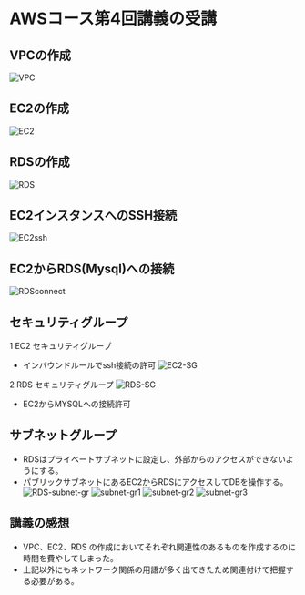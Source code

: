 # AWSコース第4回講義の受講

## VPCの作成
![VPC](images2/VPC.png)

## EC2の作成
![EC2](images2/EC2.png)

## RDSの作成
![RDS](images2/RDS.png)

## EC2インスタンスへのSSH接続
![EC2ssh](images2/EC2ssh.png)

## EC2からRDS(Mysql)への接続
![RDSconnect](images2/RDSconnect.png)

## セキュリティグループ
 1 EC2 セキュリティグループ
 * インバウンドルールでssh接続の許可
 ![EC2-SG](images2/EC2-sg.png)

 2 RDS セキュリティグループ
 ![RDS-SG](images2/RDS-sg.png)
* EC2からMYSQLへの接続許可

## サブネットグループ
 * RDSはプライベートサブネットに設定し、外部からのアクセスができないようにする。
 * パブリックサブネットにあるEC2からRDSにアクセスしてDBを操作する。
 ![RDS-subnet-gr](images2/rds-ec2-db-subnet-group-4.png)
 ![subnet-gr1](images2/subnet-group-4-1.png)
 ![subnet-gr2](images2/subnet-group-4-2.png)
 ![subnet-gr3](images2/subnet-group-4-3.png)
 
## 講義の感想
 * VPC、EC2、RDS の作成においてそれぞれ関連性のあるものを作成するのに時間を費やしてしまった。
 * 上記以外にもネットワーク関係の用語が多く出てきたため関連付けて把握する必要がある。
